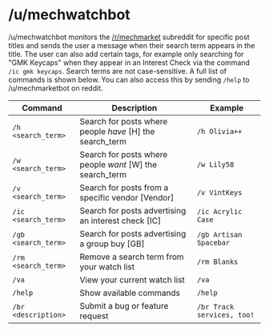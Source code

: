 # /u/mechwatchbot
/u/mechwatchbot monitors the [/r/mechmarket](https://www.reddit.com/r/mechmarket/) subreddit for specific post titles and sends the user a message when their search term appears in the title. The user can also add certain tags, for example only searching for "GMK Keycaps" when they appear in an Interest Check via the command `/ic gmk keycaps`. Search terms are not case-sensitive. A full list of commands is shown below. You can also access this by sending `/help` to /u/mechmarketbot on reddit.

| Command | Description | Example |
| ------- | ----------- | ------- |
| `/h <search_term>` | Search for posts where people _have_ \[H] the search_term | `/h Olivia++` |
| `/w <search_term>` | Search for posts where people _want_ \[W] the search_term | `/w Lily58` |
| `/v <search_term>` | Search for posts from a specific vendor \[Vendor] | `/v VintKeys` |
| `/ic <search_term>` | Search for posts advertising an interest check \[IC] | `/ic Acrylic Case` |
| `/gb <search_term>` | Search for posts advertising a group buy \[GB] | `/gb Artisan Spacebar` |
| `/rm <search_term>` | Remove a search term from your watch list | `/rm Blanks` |
| `/va` | View your current watch list | `/va` |
| `/help` | Show available commands | `/help` |
| `/br <description>` | Submit a bug or feature request | `/br Track services, too!` |
